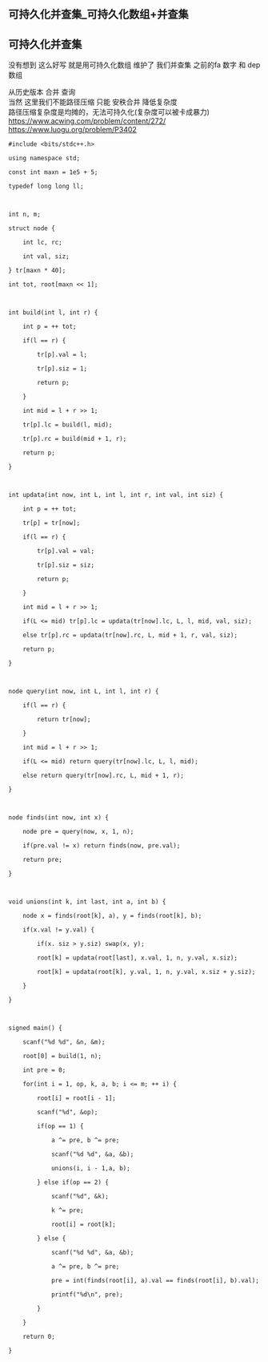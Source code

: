 ## 可持久化并查集_可持久化数组+并查集

## 可持久化并查集

没有想到 这么好写 就是用可持久化数组 维护了 我们并查集 之前的fa 数字 和 dep 数组

从历史版本 合并 查询  
当然 这里我们不能路径压缩 只能 安秩合并 降低复杂度  
路径压缩复杂度是均摊的，无法可持久化(复杂度可以被卡成暴力)  
<https://www.acwing.com/problem/content/272/>  
<https://www.luogu.org/problem/P3402>

    
    
    #include <bits/stdc++.h>
    using namespace std;
    const int maxn = 1e5 + 5;
    typedef long long ll;
    
    int n, m;
    struct node {
    	int lc, rc;
    	int val, siz;
    } tr[maxn * 40];
    int tot, root[maxn << 1];
    
    int build(int l, int r) {
    	int p = ++ tot;
    	if(l == r) {
    		tr[p].val = l;
    		tr[p].siz = 1;
    		return p;
    	}
    	int mid = l + r >> 1;
    	tr[p].lc = build(l, mid);
    	tr[p].rc = build(mid + 1, r);
    	return p;
    }
    
    int updata(int now, int L, int l, int r, int val, int siz) {
    	int p = ++ tot;
    	tr[p] = tr[now];
    	if(l == r) {
    		tr[p].val = val;
    		tr[p].siz = siz;
    		return p;
    	}
    	int mid = l + r >> 1;
    	if(L <= mid) tr[p].lc = updata(tr[now].lc, L, l, mid, val, siz);
    	else tr[p].rc = updata(tr[now].rc, L, mid + 1, r, val, siz);
    	return p;
    }
    
    node query(int now, int L, int l, int r) {
    	if(l == r) {
    		return tr[now];
    	}
    	int mid = l + r >> 1;
    	if(L <= mid) return query(tr[now].lc, L, l, mid);
    	else return query(tr[now].rc, L, mid + 1, r);
    }
    
    node finds(int now, int x) {
    	node pre = query(now, x, 1, n);
    	if(pre.val != x) return finds(now, pre.val);
    	return pre;
    }
    
    void unions(int k, int last, int a, int b) {
    	node x = finds(root[k], a), y = finds(root[k], b);
    	if(x.val != y.val) {
    		if(x. siz > y.siz) swap(x, y);
    		root[k] = updata(root[last], x.val, 1, n, y.val, x.siz);
    		root[k] = updata(root[k], y.val, 1, n, y.val, x.siz + y.siz);
    	}
    }
    
    signed main() {
    	scanf("%d %d", &n, &m);
    	root[0] = build(1, n);
    	int pre = 0;
    	for(int i = 1, op, k, a, b; i <= m; ++ i) {
    		root[i] = root[i - 1];
    		scanf("%d", &op);
    		if(op == 1) {
    			a ^= pre, b ^= pre;
    			scanf("%d %d", &a, &b);
    			unions(i, i - 1,a, b);
    		} else if(op == 2) {
    			scanf("%d", &k);
    			k ^= pre;
    			root[i] = root[k];
    		} else {
    			scanf("%d %d", &a, &b);
    			a ^= pre, b ^= pre;
    			pre = int(finds(root[i], a).val == finds(root[i], b).val);
    			printf("%d\n", pre);
    		}
    	}
    	return 0;
    }
    

